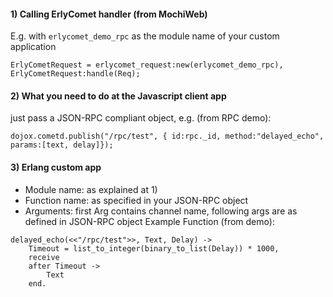 #### 1) Calling ErlyComet handler (from MochiWeb) ####
E.g. with `erlycomet_demo_rpc` as the module name of your custom application
```
ErlyCometRequest = erlycomet_request:new(erlycomet_demo_rpc),
ErlyCometRequest:handle(Req);
```

#### 2) What you need to do at the Javascript client app ####
just pass a JSON-RPC compliant object, e.g. (from RPC demo):
```
dojox.cometd.publish("/rpc/test", { id:rpc._id, method:"delayed_echo", params:[text, delay]});
```

#### 3) Erlang custom app ####
  * Module name: as explained at 1)
  * Function name: as specified in your JSON-RPC object
  * Arguments: first Arg contains channel name, following args are as defined in JSON-RPC object
Example Function (from demo):
```
delayed_echo(<<"/rpc/test">>, Text, Delay) ->
    Timeout = list_to_integer(binary_to_list(Delay)) * 1000,
    receive
    after Timeout ->
    	Text
    end.
```